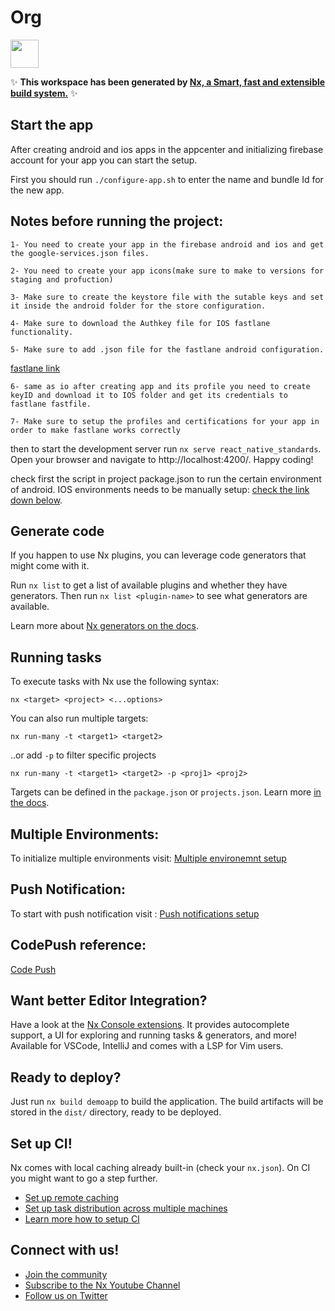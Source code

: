 # Org

<a alt="Nx logo" href="https://nx.dev" target="_blank" rel="noreferrer"><img src="https://raw.githubusercontent.com/nrwl/nx/master/images/nx-logo.png" width="45"></a>

✨ **This workspace has been generated by [Nx, a Smart, fast and extensible build system.](https://nx.dev)** ✨

## Start the app

After creating android and ios apps in the appcenter and initializing firebase account for your app you can start the setup.

First you should run `./configure-app.sh` to enter the name and bundle Id for the new app.

## Notes before running the project:

```
1- You need to create your app in the firebase android and ios and get the google-services.json files.
```

```
2- You need to create your app icons(make sure to make to versions for staging and profuction)
```

```
3- Make sure to create the keystore file with the sutable keys and set it inside the android folder for the store configuration.
```

```
4- Make sure to download the Authkey file for IOS fastlane functionality.
```

```
5- Make sure to add .json file for the fastlane android configuration.
```

[fastlane link](https://docs.fastlane.tools/actions/supply/#setup)

```
6- same as io after creating app and its profile you need to create keyID and download it to IOS folder and get its credentials to fastlane fastfile.
```
```
7- Make sure to setup the profiles and certifications for your app in order to make fastlane works correctly
```

then to start the development server run `nx serve react_native_standards`. Open your browser and navigate to http://localhost:4200/. Happy coding!

check first the script in project package.json to run the certain environment of android.
IOS environments needs to be manually setup: [check the link down below](#multiple-environments).

## Generate code

If you happen to use Nx plugins, you can leverage code generators that might come with it.

Run `nx list` to get a list of available plugins and whether they have generators. Then run `nx list <plugin-name>` to see what generators are available.

Learn more about [Nx generators on the docs](https://nx.dev/plugin-features/use-code-generators).

## Running tasks

To execute tasks with Nx use the following syntax:

```
nx <target> <project> <...options>
```

You can also run multiple targets:

```
nx run-many -t <target1> <target2>
```

..or add `-p` to filter specific projects

```
nx run-many -t <target1> <target2> -p <proj1> <proj2>
```

Targets can be defined in the `package.json` or `projects.json`. Learn more [in the docs](https://nx.dev/core-features/run-tasks).

## Multiple Environments:

To initialize multiple environments visit: [Multiple environemnt setup](https://white-stork.atlassian.net/wiki/spaces/WSD/pages/1000046593/React+Native+Multiple+Environments+Setup)

## Push Notification:

To start with push notification visit : [Push notifications setup](https://white-stork.atlassian.net/wiki/spaces/WSD/pages/998899729/React+Native+Push+Notification+Firebase)

## CodePush reference:

[Code Push](https://medium.com/innovance-company-blog/usage-of-codepush-in-react-native-0887676ec7bf)

## Want better Editor Integration?

Have a look at the [Nx Console extensions](https://nx.dev/nx-console). It provides autocomplete support, a UI for exploring and running tasks & generators, and more! Available for VSCode, IntelliJ and comes with a LSP for Vim users.

## Ready to deploy?

Just run `nx build demoapp` to build the application. The build artifacts will be stored in the `dist/` directory, ready to be deployed.

## Set up CI!

Nx comes with local caching already built-in (check your `nx.json`). On CI you might want to go a step further.

- [Set up remote caching](https://nx.dev/core-features/share-your-cache)
- [Set up task distribution across multiple machines](https://nx.dev/nx-cloud/features/distribute-task-execution)
- [Learn more how to setup CI](https://nx.dev/recipes/ci)

## Connect with us!

- [Join the community](https://nx.dev/community)
- [Subscribe to the Nx Youtube Channel](https://www.youtube.com/@nxdevtools)
- [Follow us on Twitter](https://twitter.com/nxdevtools)
